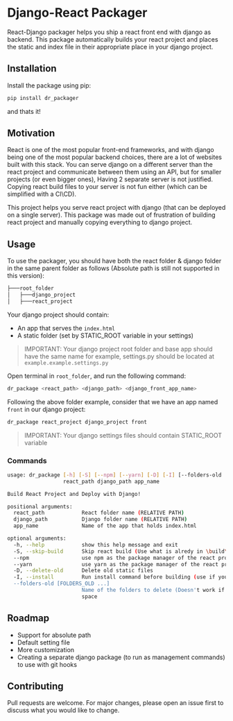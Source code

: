 # Django-React Packager
React-Django packager helps you ship a react front end with django as backend.
This package automatically builds your react project and places the static and index file in their appropriate place in your django project.

## Installation
Install the package using pip:
```bash
pip install dr_packager
```
and thats it!
## Motivation
React is one of the most popular front-end frameworks, and with django being one of the most popular backend choices, there are a lot of websites built with this stack.
You can serve django on a different server than the react project and communicate between them using an API, but for smaller projects (or even bigger ones), Having 2 separate server is not justified. Copying react build files to your server is not fun either (which can be simplified with a CI\CD).

This project helps you serve react project with django (that can be deployed on a single server). This package was made out of frustration of building react project and manually copying everything to django project.
## Usage
To use the packager, you should have both the react folder & django folder in the same parent folder as follows (Absolute path is still not supported in this version):
```bash
├───root_folder
│   ├───django_project
│   ├───react_project
```
Your django project should contain:
- An app that serves the `index.html`
- A static folder (set by STATIC_ROOT variable in your settings)
> IMPORTANT: Your django project root folder and base app should have the same name
> for example, settings.py should be located at `example.example.settings.py`

Open terminal in `root_folder`, and run the following command:
```bash
dr_package <react_path> <django_path> <django_front_app_name>
```
Following the above folder example, consider that we have an app named `front` in our django project:
```bash
dr_package react_project django_project front
```
> IMPORTANT: Your django settings files should contain STATIC_ROOT variable

### Commands
```bash
usage: dr_package [-h] [-S] [--npm] [--yarn] [-D] [-I] [--folders-old [FOLDERS_OLD ...]]
                  react_path django_path app_name

Build React Project and Deploy with Django!

positional arguments:
  react_path            React folder name (RELATIVE PATH)
  django_path           Django folder name (RELATIVE PATH)
  app_name              Name of the app that holds index.html

optional arguments:
  -h, --help            show this help message and exit
  -S, --skip-build      Skip react build (Use what is alredy in \build\)
  --npm                 use npm as the package manager of the react project
  --yarn                use yarn as the package manager of the react project
  -D, --delete-old      Delete old static files
  -I, --install         Run install command before building (use if you haven't installed the required packages)
  --folders-old [FOLDERS_OLD ...]
                        Name of the folders to delete (Doesn't work if --delelete-old is not provided), separated by
                        space
````

## Roadmap
- Support for absolute path
- Default setting file
- More customization
- Creating a separate django package (to run as management commands) to use with git hooks

## Contributing
Pull requests are welcome. For major changes, please open an issue first to discuss what you would like to change.
